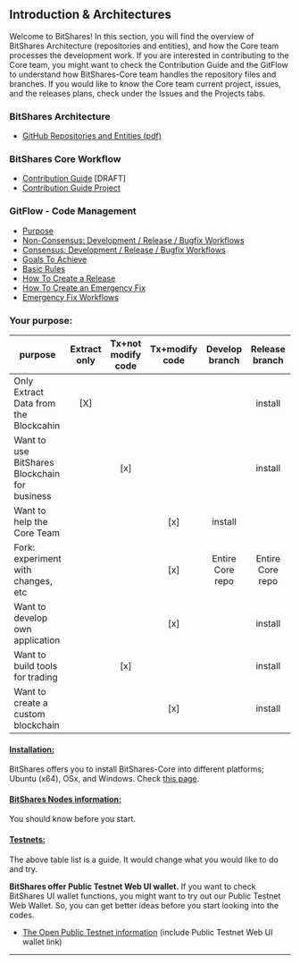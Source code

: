 ## Introduction & Architectures 

Welcome to BitShares! In this section, you will find the overview of BitShares Architecture (repositories and entities), and how the Core team processes the development work.  If you are interested in contributing to the Core team, you might want to check the Contribution Guide and the GitFlow to understand how BitShares-Core team handles the repository files and branches.  If you would like to know the Core team current project, issues, and the releases plans, check under the Issues and the Projects tabs.

### BitShares Architecture  
- [GitHub Repositories and Entities (pdf)](/core/knowledge_base/shared_files/BitShares_Architecture-V2b.pdf) 


### BitShares Core Workflow
- [Contribution Guide](/core/intro/contribution_guide.md#contribution-guide) [DRAFT]
- [Contribution Guide Project](https://github.com/bitshares/bitshares-core/projects/6)

### GitFlow - Code Management

- [Purpose](/core/intro/bitshares_core_gitflow.md)
- [Non-Consensus: Development / Release / Bugfix Workflows](/core/intro/bitshares_core_gitflow.md#non-consensus-development--release--bugfix-workflows)
- [Consensus: Development / Release / Bugfix Workflows](/core/intro/bitshares_core_gitflow.md#consensus-development--release--bugfix-workflows)
- [Goals To Achieve](/core/intro/bitshares_core_gitflow.md#goals-to-achieve)
- [Basic Rules](/core/intro/bitshares_core_gitflow.md#basic-rules)
- [How To Create a Release](/core/intro/bitshares_core_gitflow.md#how-to-create-a-release)
- [How To Create an Emergency Fix](/core/intro/bitshares_core_gitflow.md#how-to-create-an-emergency-fix)
- [Emergency Fix Workflows](/core/intro/bitshares_core_gitflow.md#emergency-fix-workflows)



### Your purpose:

|   purpose      | Extract only |Tx+not modify code| Tx+modify code | Develop branch | Release branch |Testnet: may use|
| ------------------- |:----------:|:---:|:---:|:---:|:---:|:---:|
| Only Extract Data from the Blockcahin |[X] |  |  |  | install | public|
| Want to use BitShares Blockchain for business | | [x] |  |  | install |(public) |
| Want to help the Core Team          | |  | [x] |install  |  |public |
| Fork: experiment with changes, etc  | |  | [x] | Entire Core repo | Entire Core repo |private |
| Want to develop own application     | |  | [x] |  | install |private |
| Want to build tools for trading     | |[x] | |  | install |private |
| Want to create a custom blockchain  | |  | [x] |  | install |private |

#### [Installation:](/core/installation/README.md#install-a-development-environment)
BitShares offers you to install BitShares-Core into different platforms; Ubuntu (x64), OSx, and Windows. Check [this page](/core/installation/README.md#install-a-development-environment).

#### [BitShares Nodes information:](/core/nodes_full_witness/README.md#bitshares-nodes-and-p2p-network)
You should know before you start.

#### [Testnets: ](/core/testnets/README.md#testnets)

The above table list is a guide. It would change what you would like to do and try. 

**BitShares offer Public Testnet Web UI wallet.** If you want to check BitShares UI wallet functions, you might want to try out our Public Testnet Web Wallet. So, you can get better ideas before you start looking into the codes.

* [The Open Public Testnet information](/core/testnets/public_testnet_details.md#public-testnet-details) (include Public Testnet Web UI wallet link) 


***

